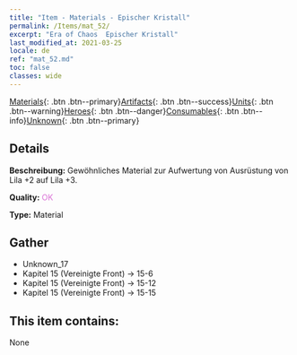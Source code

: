 ```yaml
---
title: "Item - Materials - Epischer Kristall"
permalink: /Items/mat_52/
excerpt: "Era of Chaos  Epischer Kristall"
last_modified_at: 2021-03-25
locale: de
ref: "mat_52.md"
toc: false
classes: wide
---
```

 [Materials](/de/Items/){: .btn .btn--primary}[Artifacts](/de/Items/Artifacts/){: .btn .btn--success}[Units](/de/Items/Units/){: .btn .btn--warning}[Heroes](/de/Items/Heroes/){: .btn .btn--danger}[Consumables](/de/Items/Consumables/){: .btn .btn--info}[Unknown](/de/Items/Unknown/){: .btn .btn--primary}

## Details
 **Beschreibung:** Gewöhnliches Material zur Aufwertung von Ausrüstung von Lila +2 auf Lila +3.

 **Quality:** <span style="color: #DA70D6">OK</span>

 **Type:** Material

## Gather

*    Unknown_17 
*    Kapitel 15 (Vereinigte Front) -> 15-6 
*    Kapitel 15 (Vereinigte Front) -> 15-12 
*    Kapitel 15 (Vereinigte Front) -> 15-15 

## This item contains:

  None


